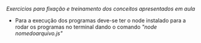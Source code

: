 *Exercicios para fixação e treinamento dos conceitos apresentados em aula*

- Para a execução dos programas deve-se ter o node instalado para a rodar os programas no terminal dando o comando *"node nomedoarquivo.js"*